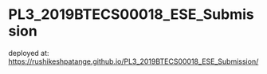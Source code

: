 # PL3_2019BTECS00018_ESE_Submission
deployed at: https://rushikeshpatange.github.io/PL3_2019BTECS00018_ESE_Submission/
